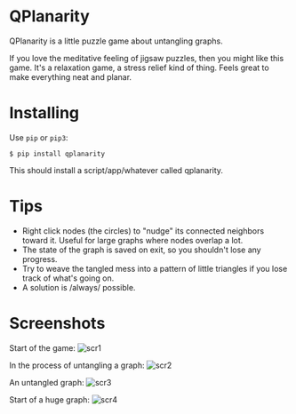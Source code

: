 
# QPlanarity

QPlanarity is a little puzzle game about untangling graphs.

If you love the meditative feeling of jigsaw puzzles, then you might
like this game. It's a relaxation game, a stress relief kind of thing.
Feels great to make everything neat and planar.

# Installing

Use `pip` or `pip3`:

    $ pip install qplanarity

This should install a script/app/whatever called qplanarity.

# Tips

- Right click nodes (the circles) to "nudge" its connected neighbors
  toward it. Useful for large graphs where nodes overlap a lot.
- The state of the graph is saved on exit, so you shouldn't lose any
  progress.
- Try to weave the tangled mess into a pattern of little triangles if
  you lose track of what's going on.
- A solution is /always/ possible.

# Screenshots

Start of the game:
![scr1](./scr1.png)

In the process of untangling a graph:
![scr2](./scr2.png)

An untangled graph:
![scr3](./scr3.png)

Start of a huge graph:
![scr4](./scr4.png)
